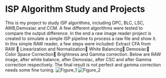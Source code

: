 # ISP Algorithm Study and Projects
This is my project to study ISP algorithms, including DPC, BLC, LSC, AWB,Demosiac and CCM. A few different algorithms were tested to compare the output difference. In the end a raw image reader project is created to simulate a simple ISP pipeline to process a raw file and show it. In this simple RAW reader, a few steps were included: Extract CFA from RAW  Linearization and Normalization White Balancing Demosiac Color Space Correction Brightness and Gamma correction. Below are RAW image, after white balance, after Demosiac, after CSC and after Gamma correction respectively. The final result is not perfect and gamma correction needs some fine tuning. 
![Figure_1](https://github.com/MengqinShen/Camera-ISP-Algorithm/assets/116143563/1eb89e77-75df-4106-b094-f903c0717a8e)
![Figure_2](https://github.com/MengqinShen/Camera-ISP-Algorithm/assets/116143563/f7b11658-13f6-4b47-8695-faf9d6933923)

